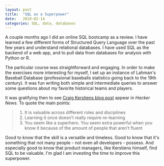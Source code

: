 ```yaml
---
layout: post
title:  "SQL as a Superpower"
date:   2019-02-14
categories: SQL, data, databases
---
```

A couple months ago I did an online SQL bootcamp as a review. I have learned a few different forms of Structured Query Language over the past few years and understand relational databases. I have used SQL as the backend of a web app, and to pull data from databases for analysis with Python or R.

The particular course was straightforward and engaging. In order to make the exercises more interesting for myself, I set up an instance of Lahman's Baseball Database (professional baseballs statistics going back to the 19th century). It was fun writing both simple and intermediate queries to answer some questions about my favorite historical teams and players.

It was gratifying then to see [Craig Kerstiens blog post](http://www.craigkerstiens.com/2019/02/12/sql-most-valuable-skill/) appear in *Hacker News.* To quote the main points:

> 1. It is valuable across different roles and disciplines
> 2. Learning it once doesn’t really require re-learning
> 3. You seem like a superhero. You seem extra powerful when you know it because of the amount of people that aren’t fluent

Good to know that the skill is a versatile and timeless. Good to know that it's something that not many people - not even all developers - possess. And especially good to know that product managers, like Kerstiens himself, find SQL to be valuable. I'm glad I am investing the time to improve this superpower.
